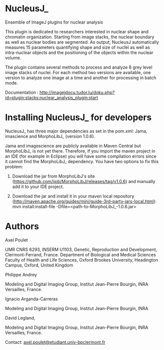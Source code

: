NucleusJ_
================

Ensemble of ImageJ plugins for nuclear analysis

This plugin is dedicated to researchers interested in nuclear shape and chromatin organization. Starting from image stacks, the nuclear boundary as well as nuclear bodies are segmented. As output, NucleusJ automatically measures 15 parameters quantifying shape and size of nuclei as well as intra-nuclear objects and the positioning of the objects within the nuclear volume.

The plugin contains several methods to process and analyze 8 grey level image stacks of nuclei. For each method two versions are available, one version to analyze one image at a time and another for processing in batch mode.

Documentation : http://imagejdocu.tudor.lu/doku.php?id=plugin:stacks:nuclear_analysis_plugin:start

Installing NucleusJ_ for developers
===========================

NucleusJ_ has three major dependencies as set in the pom.xml: Jama, imascience and MorphoLibJ_ (version 1.0.6).

Jama and imagescience are publicly available in Maven Central but MorphoLibJ_ is not yet there. Therefore, if you import the maven project in an IDE (for example in Eclipse) you will have some compilation errors since it cannot find the MorphoLibJ_ dependency. You have two options to fix this problem:

1) Download the jar from MorphoLibJ's site (https://github.com/ijpb/MorphoLibJ/releases/tag/v1.0.6) and manually add it to your IDE project.

2) Download the jar and install it in your maven local repository (http://maven.apache.org/guides/mini/guide-3rd-party-jars-local.html): mvn install:install-file -Dfile=<path-to-MorphoLibJ_-1.0.6.jar>

Authors
===========================
Axel Poulet

UMR CNRS 6293, INSERM U1103, Genetic, Reproduction and Development, Clermont-Ferrand, France.
Department of Biological and Medical Sciences Faculty of Health and Life Sciences, Oxford Brookes University, Headington Campus, Oxford, United Kingdom

Philippe Andrey

Modeling and Digital Imaging Group, Institut Jean-Pierre Bourgin, INRA Versailles, France.

Ignacio Arganda-Carreras 

 Modeling and Digital Imaging Group, Institut Jean-Pierre Bourgin, INRA 
 
 David Legland,
 
  Modeling and Digital Imaging Group, Institut Jean-Pierre Bourgin, INRA Versailles, France.

Contact: axel.poulet@etudiant.univ-bpclermont.fr


